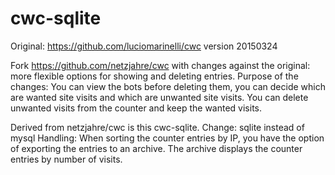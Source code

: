 # cwc-sqlite
Original: https://github.com/luciomarinelli/cwc  version 20150324

Fork https://github.com/netzjahre/cwc
with changes against the original:
more flexible options for showing and deleting entries.
Purpose of the changes:
You can view the bots before deleting them,
you can decide which are wanted site visits and which are unwanted site visits.
You can delete unwanted visits from the counter and keep the wanted visits.

Derived from netzjahre/cwc is this cwc-sqlite.
Change: sqlite instead of mysql
Handling: When sorting the counter entries by IP, you have the option of exporting the entries to an archive.
The archive displays the counter entries by number of visits.
